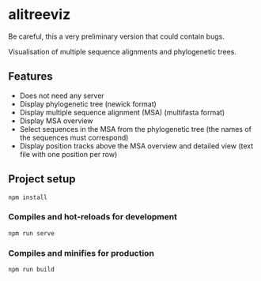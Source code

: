 # alitreeviz

Be careful, this a very preliminary version that could contain bugs.

Visualisation of multiple sequence alignments and phylogenetic trees.

## Features

- Does not need any server
- Display phylogenetic tree (newick format)
- Display multiple sequence alignment (MSA) (multifasta format)
- Display MSA overview
- Select sequences in the MSA from the phylogenetic tree (the names of the sequences must correspond)
- Display position tracks above the MSA overview and detailed view (text file with one position per row)


## Project setup
```
npm install
```

### Compiles and hot-reloads for development
```
npm run serve
```

### Compiles and minifies for production
```
npm run build
```


